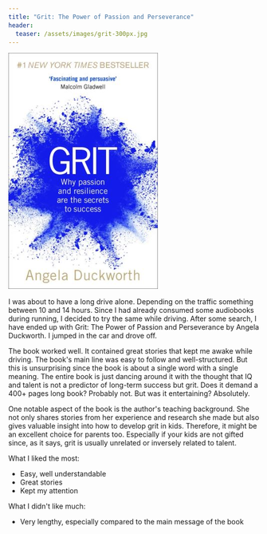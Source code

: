 ```yaml
---
title: "Grit: The Power of Passion and Perseverance"
header:
  teaser: /assets/images/grit-300px.jpg
---
```


![](/assets/images/grit-300px.jpg)

I was about to have a long drive alone. Depending on the traffic something between 10 and 14 hours. Since I had already consumed some audiobooks during running, I decided to try the same while driving. After some search, I have ended up with Grit: The Power of Passion and Perseverance by Angela Duckworth. I jumped in the car and drove off.

The book worked well. It contained great stories that kept me awake while driving. The book's main line was easy to follow and well-structured. But this is unsurprising since the book is about a single word with a single meaning. The entire book is just dancing around it with the thought that IQ and talent is not a predictor of long-term success but grit. Does it demand a 400+ pages long book? Probably not. But was it entertaining? Absolutely.

One notable aspect of the book is the author's teaching background. She not only shares stories from her experience and research she made but also gives valuable insight into how to develop grit in kids. Therefore, it might be an excellent choice for parents too. Especially if your kids are not gifted since, as it says, grit is usually unrelated or inversely related to talent.

What I liked the most:
- Easy, well understandable
- Great stories
- Kept my attention

What I didn't like much:
- Very lengthy, especially compared to the main message of the book
